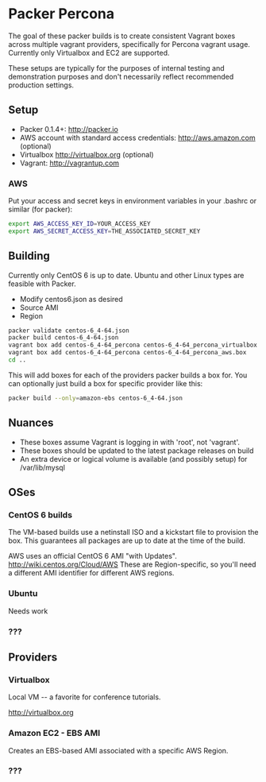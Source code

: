 # Packer Percona

The goal of these packer builds is to create consistent Vagrant boxes across multiple vagrant providers, specifically for Percona vagrant usage.  Currently only Virtualbox and EC2 are supported.

These setups are typically for the purposes of internal testing and demonstration purposes and don't necessarily reflect recommended production settings.  

## Setup

* Packer 0.1.4+: http://packer.io
* AWS account with standard access credentials: http://aws.amazon.com (optional)
* Virtualbox http://virtualbox.org (optional)
* Vagrant: http://vagrantup.com

### AWS

Put your access and secret keys in environment variables in your .bashrc or similar (for packer):

```bash
export AWS_ACCESS_KEY_ID=YOUR_ACCESS_KEY
export AWS_SECRET_ACCESS_KEY=THE_ASSOCIATED_SECRET_KEY
```


## Building

Currently only CentOS 6 is up to date.  Ubuntu and other Linux types are feasible with Packer.

* Modify centos6.json as desired
 * Source AMI
 * Region

```bash
packer validate centos-6_4-64.json
packer build centos-6_4-64.json
vagrant box add centos-6_4-64_percona centos-6_4-64_percona_virtualbox.box
vagrant box add centos-6_4-64_percona centos-6_4-64_percona_aws.box
cd ..
```

This will add boxes for each of the providers packer builds a box for.  You can optionally just build a box for specific provider like this:

```bash
packer build --only=amazon-ebs centos-6_4-64.json
```


## Nuances

* These boxes assume Vagrant is logging in with 'root', not 'vagrant'.
* These boxes should be updated to the latest package releases on build
* An extra device or logical volume is available (and possibly setup) for /var/lib/mysql 


## OSes

### CentOS 6 builds

The VM-based builds use a netinstall ISO and a kickstart file to provision the box.   This guarantees all packages are up to date at the time of the build.

AWS uses an official CentOS 6 AMI "with Updates".  http://wiki.centos.org/Cloud/AWS  These are Region-specific, so you'll need a different AMI identifier for different AWS regions.

### Ubuntu 

Needs work

### ???

## Providers

### Virtualbox

Local VM -- a favorite for conference tutorials.  

http://virtualbox.org

### Amazon EC2 - EBS AMI

Creates an EBS-based AMI associated with a specific AWS Region.  


### ???